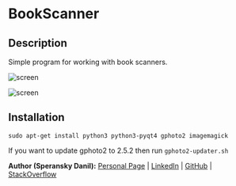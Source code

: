 # BookScanner

## Description

Simple program for working with book scanners.

![screen](https://raw.github.com/speranskydanil/book_scanner/master/atiz.jpg)

![screen](https://raw.github.com/speranskydanil/book_scanner/master/screenshot.jpg)

## Installation

    sudo apt-get install python3 python3-pyqt4 gphoto2 imagemagick

If you want to update gphoto2 to 2.5.2 then run `gphoto2-updater.sh`

**Author (Speransky Danil):**
[Personal Page](http://dsperansky.info) |
[LinkedIn](http://ru.linkedin.com/in/speranskydanil/en) |
[GitHub](https://github.com/speranskydanil?tab=repositories) |
[StackOverflow](http://stackoverflow.com/users/1550807/speransky-danil)
